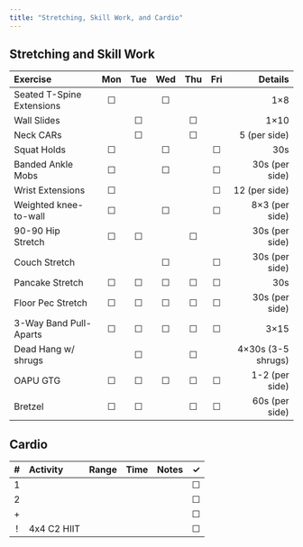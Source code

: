 ```yaml
---
title: "Stretching, Skill Work, and Cardio"
---
```


## Stretching and Skill Work

| Exercise                  | Mon | Tue | Wed | Thu | Fri | Details               |
|:------------|:-:|:-:|:-:|:-:|:-:|----------:|
| Seated T-Spine Extensions | ☐   |     | ☐   |     |     | 1×8                   |
| Wall Slides               |     | ☐   |     | ☐   |     | 1×10                  |
| Neck CARs                 |     | ☐   |     | ☐   |     | 5 (per side)          |
| Squat Holds               | ☐   |     | ☐   |     | ☐   | 30s                   |
| Banded Ankle Mobs         | ☐   |     | ☐   |     | ☐   | 30s (per side)        |
| Wrist Extensions          | ☐   |     |     |     | ☐   | 12 (per side)         |
| Weighted knee-to-wall     | ☐   |     | ☐   |     | ☐   | 8×3 (per side)        |
| 90-90 Hip Stretch         | ☐   | ☐   |     | ☐   |     | 30s (per side)        |
| Couch Stretch             |     |     | ☐   |     | ☐   | 30s (per side)        |
| Pancake Stretch           | ☐   | ☐   | ☐   | ☐   | ☐   | 30s                   |
| Floor Pec Stretch         | ☐   | ☐   | ☐   | ☐   | ☐   | 30s (per side)        |
| 3-Way Band Pull-Aparts    | ☐   | ☐   | ☐   | ☐   | ☐   | 3×15                  |
| Dead Hang w/ shrugs       |     | ☐   |     | ☐   |     | 4×30s (3-5 shrugs)    |
| OAPU GTG                  | ☐   | ☐   | ☐   | ☐   | ☐   | 1-2 (per side)        |
| Bretzel                   | ☐   | ☐   |     | ☐   | ☐   | 60s (per side)        |

## Cardio

| # | Activity      | Range | Time  | Notes                               | ✓ |
|:-:|:--------------|:------|:------|:------------------------------------|:-:|
| 1 |               |       |       |                                     | ☐ |
| 2 |               |       |       |                                     | ☐ |
| + |               |       |       |                                     | ☐ |
| ! | 4x4 C2 HIIT   |       |       |                                     | ☐ |
